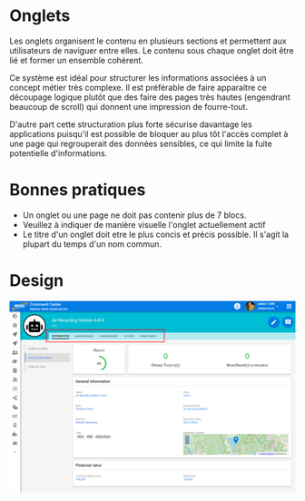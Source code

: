# Onglets

Les onglets organisent le contenu en plusieurs sections et permettent aux utilisateurs de naviguer entre elles. Le contenu sous chaque onglet doit être lié et former un ensemble cohérent.

Ce système est idéal pour structurer les informations associées à un concept métier très complexe. Il est préférable de faire apparaitre ce découpage logique plutôt que des faire des pages très hautes (engendrant beaucoup de scroll) qui donnent une impression de fourre-tout.

D'autre part cette structuration plus forte sécurise davantage les applications puisqu'il est possible de bloquer au plus tôt l'accès complet à une page qui regrouperait des données sensibles, ce qui limite la fuite potentielle d'informations.

# Bonnes pratiques

- Un onglet ou une page ne doit pas contenir plus de 7 blocs.
- Veuillez à indiquer de manière visuelle l'onglet actuellement actif
- Le titre d'un onglet doit etre le plus concis et précis possible. Il s'agit la plupart du temps d'un nom commun.

# Design

![](./images/tab.png) 